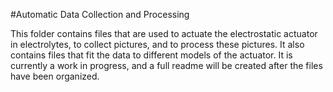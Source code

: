 #Automatic Data Collection and Processing

This folder contains files that are used to actuate the electrostatic actuator in electrolytes, to collect pictures, and to process these pictures. It also contains files that fit the data to different models of the actuator. It is currently a work in progress, and a full readme will be created after the files have been organized.
